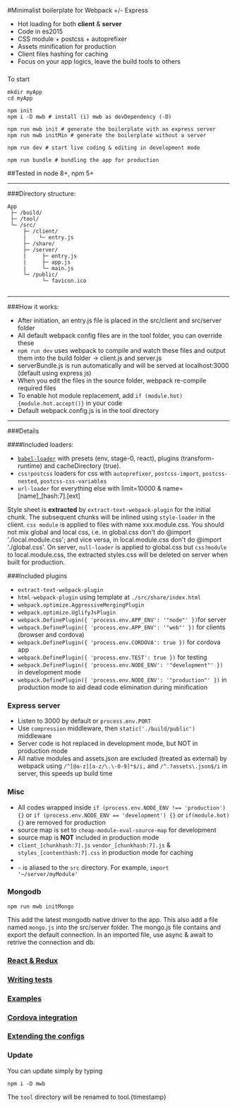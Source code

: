 #Minimalist boilerplate for Webpack +/- Express 

 * Hot loading for both **client** & **server**
 * Code in es2015
 * CSS module + postcss + autoprefixer
 * Assets minification for production
 * Client files hashing for caching
 * Focus on your app logics, leave the build tools to others

### 
  
To start
```shell
mkdir myApp
cd myApp

npm init
npm i -D mwb # install (i) mwb as devDependency (-D)

npm run mwb init # generate the boilerplate with an express server
npm run mwb initMin # generate the boilerplate without a server

npm run dev # start live coding & editing in development mode

npm run bundle # bundling the app for production
```

##Tested in node 8+, npm 5+

----------
###Directory structure:
```
App
 ├─ /build/
 ├─ /tool/
 └─ /src/ 
     ├─ /client/
     |    └─ entry.js
     ├─ /share/
     ├─ /server/
     |     ├─ entry.js
     |     ├─ app.js 
     |     └─ main.js
     └─ /public/
           └─ favicon.ico


```
---
###How it works:
* After initiation, an entry.js file is placed in the src/client and src/server folder
* All default webpack config files are in the tool folder, you can override these
* `npm run dev` uses webpack to compile and watch these files and output them into the build folder -> client.js and server.js
* serverBundle.js is run automatically and will be served at localhost:3000 (default using express js)
* When you edit the files in the source folder, webpack re-compile required files
* To enable hot module replacement, add `if (module.hot) {module.hot.accept()}` in your code
* Default webpack.config.js is in the tool directory

---
###Details

####Included loaders:
* [`babel-loader`](https://github.com/babel/babel-loader) with presets (env, stage-0, react), plugins (transform-runtime) and cacheDirectory (true).
* `css!postcss` loaders for css with `autoprefixer`, `postcss-import`, `postcss-nested`, `postcss-css-variables`
* `url-loader` for everything else with limit=10000 & name=[name]_[hash:7].[ext]

Style sheet is **extracted** by `extract-text-webpack-plugin` for the initial chunk. The subsequent chunks will be inlined using `style-loader` in the client.
`css module` is applied to files with name xxx.module.css. You should not mix global and local css, i.e. in global.css don't do @import './local.module.css'; and vice versa, in local.module.css don't do @import './global.css'. On server, `null-loader` is applied to global.css but `css?module` to local.module.css, the extracted styles.css will be deleted on server when built for production.

###Included plugins
* `extract-text-webpack-plugin`
* `html-webpack-plugin` using template at `./src/share/index.html`
* `webpack.optimize.AggressiveMergingPlugin`
* `webpack.optimize.UglifyJsPlugin` 
* `webpack.DefinePlugin({ 'process.env.APP_ENV': '"node"' })`for server
* `webpack.DefinePlugin({ 'process.env.APP_ENV': '"web"' })` for clients (browser and cordova)
* `webpack.DefinePlugin({ 'process.env.CORDOVA': true })` for cordova app
* `webpack.DefinePlugin({ 'process.env.TEST': true })` for testing
* `webpack.DefinePlugin({ 'process.env.NODE_ENV': '"development"' })` in development mode
* `webpack.DefinePlugin({ 'process.env.NODE_ENV': '"production"' })` in production mode to aid dead code elimination during minification

### Express server
* Listen to 3000 by default or `process.env.PORT`
* Use `compression` middleware, then `static('./build/public')` middleware
* Server code is hot replaced in development mode, but NOT in production mode
* All native modules and assets.json are excluded (treated as external) by webpack using `/^[@a-z][a-z/\.\-0-9]*$/i,` and `/^.?assets\.json$/i` in server, this speeds up build time


### Misc
* All codes wrapped inside `if (process.env.NODE_ENV !== 'production') {}` or `if (process.env.NODE_ENV == 'development') {}` or `if(module.hot) {}` are removed for production
* source map is set to `cheap-module-eval-source-map` for development
* source map is **NOT** included in production mode
* `client_[chunkhash:7].js` `vendor_[chunkhash:7].js` & `styles_[contenthash:7].css` in production mode for caching
* 
* `~` is aliased to the `src` directory. For example, `import '~/server/myModule'`



### Mongodb

```shell
npm run mwb initMongo
```
This add the latest mongodb native driver to the app. 
This also add a file named `mongo.js` into the src/server folder.
The mongo.js file contains and export the default connection. 
In an imported file, use async & await to retrive the connection and db. 


### [React & Redux](./doc/react.md)

### [Writing tests](./doc/writingTests.md)

### [Examples](./examples)

### [Cordova integration](./doc/cordova.md)

### [Extending the configs](./doc/extending.md)

### Update

You can update simply by typing
```shell 
npm i -D mwb
```
The `tool` directory will be renamed to tool.{timestamp}